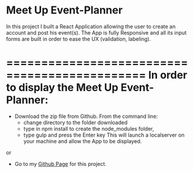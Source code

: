 # Meet Up Event-Planner

In this project I built a React Application allowing the user to create an account and post his event(s). The App is fully Responsive and all its input forms are built in order to ease the UX (validation, labeling). 



==============================================
In order to display the Meet Up Event-Planner:
==============================================

* Download the zip file from Github. From the command line:
	- change directory to the folder downloaded
	- type in npm install to create the node_modules folder,
	- type gulp and press the Enter key 
This will launch a localserver on your machine and allow the App to be displayed.

or 

* Go to my [Github Page](http://bjlaa.github.io/meet-up-event-planner) for this project. 